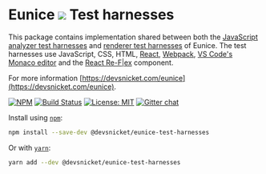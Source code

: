 # Eunice ![](https://raw.githubusercontent.com/DevSnicket/eunice/master/arrows/default-height.svg?sanitize=true) Test harnesses

This package contains implementation shared between both the [JavaScript analyzer test harnesses](https://github.com/DevSnicket/eunice-javascript-analyzer/tree/master/harness) and [renderer test harnesses](https://github.com/DevSnicket/eunice-renderer-test-harness) of Eunice. The test harnesses use JavaScript, CSS, HTML, [React](https://reactjs.org/), [Webpack](https://webpack.js.org/), [VS Code's Monaco editor](https://github.com/microsoft/monaco-editor) and the [React Re-F|ex](https://github.com/leefsmp/Re-Flex) component.

For more information [https://devsnicket.com/eunice](https://devsnicket.com/eunice).

[![NPM](https://img.shields.io/npm/v/@devsnicket/eunice-test-harnesses.svg)](https://www.npmjs.com/package/@devsnicket/eunice-test-harnesses
) [![Build Status](https://travis-ci.org/DevSnicket/eunice-test-harnesses.svg?branch=master)](https://travis-ci.org/DevSnicket/eunice-test-harnesses) [![License: MIT](https://img.shields.io/badge/License-MIT-yellow.svg)](https://opensource.org/licenses/MIT) [![Gitter chat](https://badges.gitter.im/devsnicket-eunice/gitter.png)](https://gitter.im/devsnicket-eunice)

Install using [`npm`](https://www.npmjs.com/package/@devsnicket/eunice-test-harnesses):

```bash
npm install --save-dev @devsnicket/eunice-test-harnesses
```
Or with [`yarn`](https://yarnpkg.com/en/package/@devsnicket/eunice-test-harnesses):

```bash
yarn add --dev @devsnicket/eunice-test-harnesses
```